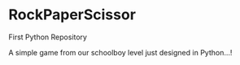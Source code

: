 # RockPaperScissor

First Python Repository

A simple game from our schoolboy level just designed in Python...!
